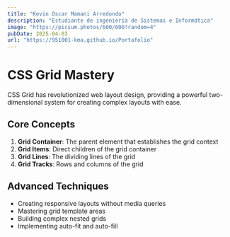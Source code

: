 ```yaml
---
title: "Kevin Oscar Mamani Arredondo"
description: "Estudiante de ingeniería de Sistemas e Informática"
image: "https://picsum.photos/600/600?random=4"
pubDate: 2025-04-03
url: "https://951001-kma.github.io/Portafolio"
---
```


# CSS Grid Mastery

CSS Grid has revolutionized web layout design, providing a powerful two-dimensional system for creating complex layouts with ease.

## Core Concepts

1. **Grid Container**: The parent element that establishes the grid context
2. **Grid Items**: Direct children of the grid container
3. **Grid Lines**: The dividing lines of the grid
4. **Grid Tracks**: Rows and columns of the grid

## Advanced Techniques

- Creating responsive layouts without media queries
- Mastering grid template areas
- Building complex nested grids
- Implementing auto-fit and auto-fill
